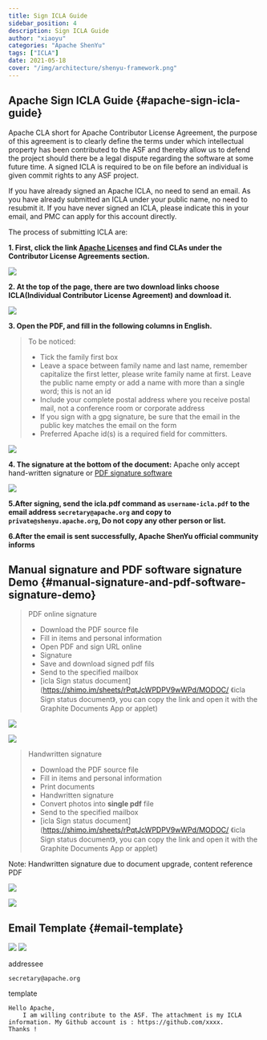 ```yaml
---
title: Sign ICLA Guide
sidebar_position: 4
description: Sign ICLA Guide
author: "xiaoyu"
categories: "Apache ShenYu"
tags: ["ICLA"]
date: 2021-05-18
cover: "/img/architecture/shenyu-framework.png"
---
```


## Apache Sign ICLA Guide {#apache-sign-icla-guide}

Apache CLA short for Apache Contributor License Agreement, the purpose of this agreement is to clearly define the terms under which intellectual property has been contributed to the ASF and thereby allow us to defend the project should there be a legal dispute regarding the software at some future time.
A signed ICLA is required to be on file before an individual is given commit rights to any ASF project.

If you have already signed an Apache ICLA, no need to send an email. As you have already submitted an ICLA under your public name, no need to resubmit it. If you have never signed an ICLA, please indicate this in your email, and PMC can apply for this account directly.

The process of submitting ICLA are:

**1. First, click the link [Apache Licenses](https://www.apache.org/licenses/#clas) and find CLAs under the Contributor License Agreements section.**

![](/img/shenyu/icla/page_link_v2.0.png)

**2. At the top of the page, there are two download links choose ICLA(Individual Contributor License Agreement) and download it.**

![](/img/shenyu/icla/download_v2.0.png)

**3. Open the PDF, and fill in the following columns in English.**

> To be noticed:
>
> - Tick the family first box
> - Leave a space between family name and last name, remember capitalize the first letter, please write family name at first. Leave the public name empty or add a name with more than a single word; this is not an id
> - Include your complete postal address where you receive postal mail, not a conference room or corporate address
> - If you sign with a gpg signature, be sure that the email in the public key matches the email on the form
> - Preferred Apache id(s) is a required field for committers.

![](/img/shenyu/icla/write_info_v2.0.png)

**4. The signature at the bottom of the document:**
Apache only accept hand-written signature or [PDF signature software](https://pdf.yozocloud.cn/p/pdfaddsign)

![](/img/shenyu/icla/hand_write.png)

**5.After signing, send the icla.pdf command as `username-icla.pdf` to the email address `secretary@apache.org` and copy to `private@shenyu.apache.org`, Do not copy any other person or list.**

**6.After the email is sent successfully, Apache ShenYu official community informs**

## Manual signature and PDF software signature Demo {#manual-signature-and-pdf-software-signature-demo}

> PDF online signature
>
> - Download the PDF source file
> - Fill in items and personal information
> - Open PDF and sign URL online
> - Signature
> - Save and download signed pdf fils
> - Send to the specified mailbox
> - [icla Sign status document](https://shimo.im/sheets/rPqtJcWPDPV9wWPd/MODOC/ 《icla Sign status document》, you can copy the link and open it with the Graphite Documents App or applet)

![](/img/shenyu/icla/example_v2.0.png)

![](/img/shenyu/icla/pls_sign_v2.0.png)

> Handwritten signature
>
> - Download the PDF source file
> - Fill in items and personal information
> - Print documents
> - Handwritten signature
> - Convert photos into **single pdf** file
> - Send to the specified mailbox
> - [icla Sign status document](https://shimo.im/sheets/rPqtJcWPDPV9wWPd/MODOC/ 《icla Sign status document》, you can copy the link and open it with the Graphite Documents App or applet)

Note: Handwritten signature due to document upgrade, content reference PDF

![](/img/shenyu/icla/example_v2.0.png)

![](/img/shenyu/icla/pls_sign_v2.0.png)

## Email Template {#email-template}

![](/img/shenyu/icla/email_v2.0.png)
![](/img/shenyu/icla/email_template.png)

addressee

```
secretary@apache.org
```

template

```
Hello Apache,
    I am willing contribute to the ASF. The attachment is my ICLA information. My Github account is : https://github.com/xxxx.
Thanks !
```
